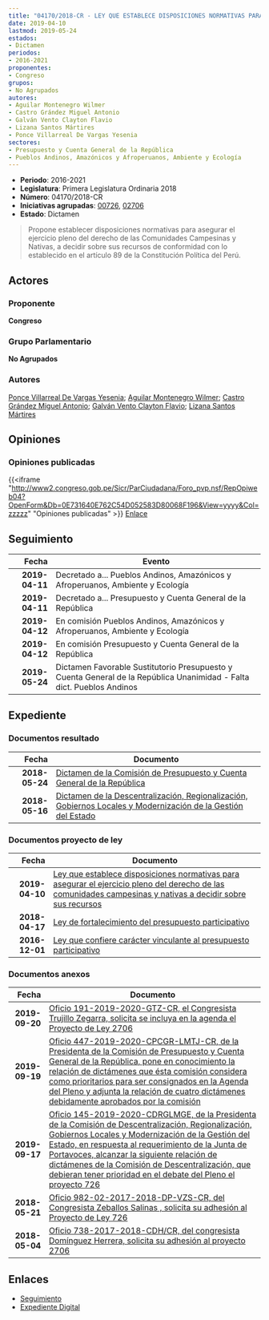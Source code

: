 ```yaml
---
title: "04170/2018-CR - LEY QUE ESTABLECE DISPOSICIONES NORMATIVAS PARA ASEGURAR EL EJERCICIO PLENO DEL DERECEHO DE LAS COMUNIDADES CAMPESINAS Y NATIVAS A DECIDIR SOBRE SUS RECURSOS"
date: 2019-04-10
lastmod: 2019-05-24
estados:
- Dictamen
periodos:
- 2016-2021
proponentes:
- Congreso
grupos:
- No Agrupados
autores:
- Aguilar Montenegro Wilmer
- Castro Grández Miguel Antonio
- Galván Vento Clayton Flavio
- Lizana Santos Mártires
- Ponce Villarreal De Vargas Yesenia
sectores:
- Presupuesto y Cuenta General de la República
- Pueblos Andinos, Amazónicos y Afroperuanos, Ambiente y Ecología
---
```

- **Periodo**: 2016-2021
- **Legislatura**: Primera Legislatura Ordinaria 2018
- **Número**: 04170/2018-CR
- **Iniciativas agrupadas**: [00726](../../00700/00726), [02706](../../02700/02706)
- **Estado**: Dictamen

> Propone establecer disposiciones normativas para asegurar el ejercicio pleno del derecho de las Comunidades Campesinas y Nativas, a decidir sobre sus recursos de conformidad con lo establecido en el artículo 89 de la Constitución Política del Perú.


## Actores

### Proponente

**Congreso**

### Grupo Parlamentario

**No Agrupados**

### Autores

[Ponce Villarreal De Vargas Yesenia](mailto:mailto:yponce@congreso.gob.pe); [Aguilar Montenegro Wilmer](mailto:mailto:waguilar@congreso.gob.pe); [Castro Grández Miguel Antonio](mailto:mailto:macastro@congreso.gob.pe); [Galván Vento Clayton Flavio](mailto:mailto:cgalvan@congreso.gob.pe); [Lizana Santos Mártires](mailto:mailto:mlizana@congreso.gob.pe)

## Opiniones

### Opiniones publicadas

{{<iframe "http://www2.congreso.gob.pe/Sicr/ParCiudadana/Foro_pvp.nsf/RepOpiweb04?OpenForm&Db=0E731640E762C54D052583D80068F196&View=yyyy&Col=zzzzz" "Opiniones publicadas" >}}
[Enlace](http://www2.congreso.gob.pe/Sicr/ParCiudadana/Foro_pvp.nsf/RepOpiweb04?OpenForm&Db=0E731640E762C54D052583D80068F196&View=yyyy&Col=zzzzz)


## Seguimiento

| Fecha | Evento |
|------:|--------|
| **2019-04-11** | Decretado a... Pueblos Andinos, Amazónicos y Afroperuanos, Ambiente y Ecología |
| **2019-04-11** | Decretado a... Presupuesto y Cuenta General de la República |
| **2019-04-12** | En comisión Pueblos Andinos, Amazónicos y Afroperuanos, Ambiente y Ecología |
| **2019-04-12** | En comisión Presupuesto y Cuenta General de la República |
| **2019-05-24** | Dictamen Favorable Sustitutorio Presupuesto y Cuenta General de la República Unanimidad - Falta dict. Pueblos Andinos |

## Expediente

### Documentos resultado

| Fecha | Documento |
|------:|-----------|
| **2018-05-24** | [Dictamen de la Comisión de Presupuesto y Cuenta General de la República](http://www.leyes.congreso.gob.pe/Documentos/2016_2021/Dictamenes/Proyectos_de_Ley/00726DC17MAY20190524.pdf) |
| **2018-05-16** | [Dictamen de la Descentralización, Regionalización, Gobiernos Locales y Modernización de la Gestión del Estado](http://www.leyes.congreso.gob.pe/Documentos/2016_2021/Dictamenes/Proyectos_de_Ley/00726DC08MAY20180516.pdf) |

### Documentos proyecto de ley

| Fecha | Documento |
|------:|-----------|
| **2019-04-10** | [Ley que establece disposiciones normativas para asegurar el ejercicio pleno del derecho de las comunidades campesinas y nativas a decidir sobre sus recursos](http://www.leyes.congreso.gob.pe/Documentos/2016_2021/Proyectos_de_Ley_y_de_Resoluciones_Legislativas/PL0417020190410.pdf) |
| **2018-04-17** | [Ley de fortalecimiento del presupuesto participativo](http://www.leyes.congreso.gob.pe/Documentos/2016_2021/Proyectos_de_Ley_y_de_Resoluciones_Legislativas/PL0270620180417.pdf) |
| **2016-12-01** | [Ley que confiere carácter vinculante al presupuesto participativo](http://www.leyes.congreso.gob.pe/Documentos/2016_2021/Proyectos_de_Ley_y_de_Resoluciones_Legislativas/PL0072620161201.pdf) |

### Documentos anexos

| Fecha | Documento |
|------:|-----------|
| **2019-09-20** | [Oficio 191-2019-2020-GTZ-CR, el Congresista Trujillo Zegarra, solicita se incluya en la agenda el Proyecto de Ley 2706](http://www.leyes.congreso.gob.pe/Documentos/2016_2021/Oficios/Congresistas/OFICIO-191-2019-2020-GTZ-CR.pdf) |
| **2019-09-19** | [Oficio 447-2019-2020-CPCGR-LMTJ-CR, de la Presidenta de la Comisión de Presupuesto y Cuenta General de la República, pone en conocimiento la relación de dictámenes que ésta comisión considera como prioritarios para ser consignados en la Agenda del Pleno y adjunta la relación de cuatro dictámenes debidamente aprobados por la comisión](http://www.leyes.congreso.gob.pe/Documentos/2016_2021/Oficios/Comisiones_Ordinarias/OFICIO-447-2019-2020-CPCGR-LMTJ-CR.pdf) |
| **2019-09-17** | [Oficio 145-2019-2020-CDRGLMGE, de la Presidenta de la Comisión de Descentralización, Regionalización, Gobiernos Locales y Modernización de la Gestión del Estado, en respuesta al requerimiento de la Junta de Portavoces, alcanzar la siguiente relación de dictámenes de la Comisión de Descentralización, que debieran tener prioridad en el debate del Pleno el proyecto 726](http://www.leyes.congreso.gob.pe/Documentos/2016_2021/Oficios/Comisiones_Ordinarias/OFICIO-145-2019-2020-CDRGLMGE.pdf) |
| **2018-05-21** | [Oficio 982-02-2017-2018-DP-VZS-CR, del Congresista Zeballos Salinas , solicita su adhesión al Proyecto de Ley 726](http://www.leyes.congreso.gob.pe/Documentos/2016_2021/Adhesiones/Proyectos_de_Ley/OFICIO-982-02-2017-2018-DP-VZS-CR.pdf) |
| **2018-05-04** | [Oficio 738-2017-2018-CDH/CR, del congresista Domínguez Herrera, solicita su adhesión al proyecto 2706](http://www.leyes.congreso.gob.pe/Documentos/2016_2021/Oficios/Congresistas/OFICIO-738-2017-2018-CDH-CR.pdf) |

## Enlaces

- [Seguimiento](http://www2.congreso.gob.pe/Sicr/TraDocEstProc/CLProLey2016.nsf/f7fff46988ca05b1052578e100829cc7/8df774f829d141bd052583d8006b33a2?OpenDocument)
- [Expediente Digital](http://www2.congreso.gob.pe/Sicr/TraDocEstProc/Expvirt_2011.nsf/visbusqptramdoc1621/04170?opendocument)


